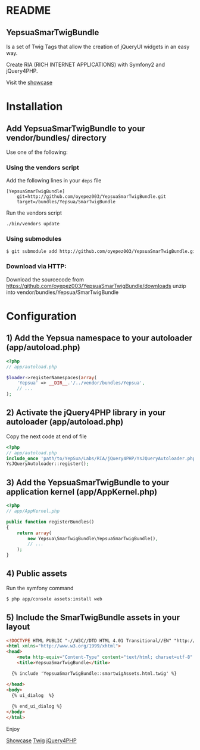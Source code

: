 README
======

YepsuaSmarTwigBundle
--------------------

Is a set of Twig Tags that allow the creation of jQueryUI widgets in an easy way.

Create RIA (RICH INTERNET APPLICATIONS) with Symfony2 and jQuery4PHP.

Visit the [showcase](http://smartwig.yepsua.com/web/)

# Installation

## Add YepsuaSmarTwigBundle to your vendor/bundles/ directory

Use one of the following:

### Using the vendors script

Add the following lines in your ``deps`` file

```
[YepsuaSmarTwigBundle]
    git=http://github.com/oyepez003/YepsuaSmarTwigBundle.git
    target=/bundles/Yepsua/SmarTwigBundle
```

Run the vendors script

    ./bin/vendors update

### Using submodules

``` bash
$ git submodule add http://github.com/oyepez003/YepsuaSmarTwigBundle.git vendor/bundles/Yepsua/SmarTwigBundle
```

### Download via HTTP:

Download the sourcecode from https://github.com/oyepez003/YepsuaSmarTwigBundle/downloads
unzip into vendor/bundles/Yepsua/SmarTwigBundle


# Configuration

## 1) Add the Yepsua namespace to your autoloader (app/autoload.php)

``` php
<?php
// app/autoload.php

$loader->registerNamespaces(array(
    'Yepsua' => __DIR__.'/../vendor/bundles/Yepsua',
    // ...
);
```

## 2) Activate the jQuery4PHP library in your autoloader (app/autoload.php)

Copy the next code at end of file

``` php
<?php
// app/autoload.php
include_once 'path/to/YepSua/Labs/RIA/jQuery4PHP/YsJQueryAutoloader.php';
YsJQueryAutoloader::register();
```

## 3) Add the YepsuaSmarTwigBundle to your application kernel (app/AppKernel.php)

``` php
<?php
// app/AppKernel.php

public function registerBundles()
{
    return array(
        new Yepsua\SmarTwigBundle\YepsuaSmarTwigBundle(),
        // ...
    );
}
```

## 4) Public assets

Run the symfony command

``` bash
$ php app/console assets:install web
```

## 5) Include the SmarTwigBundle assets in your layout

``` html
<!DOCTYPE HTML PUBLIC "-//W3C//DTD HTML 4.01 Transitional//EN" "http://www.w3.org/TR/html4/loose.dtd">
<html xmlns="http://www.w3.org/1999/xhtml">
<head>
	<meta http-equiv="Content-Type" content="text/html; charset=utf-8" />
	<title>YepsuaSmarTwigBundle</title>

  {% include 'YepsuaSmarTwigBundle::smartwigAssets.html.twig' %}

</head>
<body>
  {% ui_dialog  %}
    
  {% end_ui_dialog %}
</body>
</html>
```


Enjoy

[Showcase](http://smartwig.yepsua.com/web/)
[Twig](http://www.twig-project.org/)
[jQuery4PHP](http://jquery4php.sourceforge.net/)